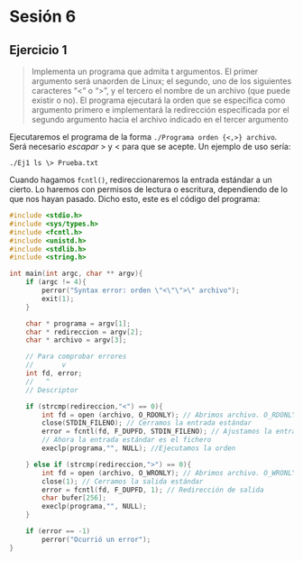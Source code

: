 # Sesión 6 
## Ejercicio 1
> Implementa un programa que admita t argumentos. El primer argumento será unaorden de Linux; el segundo, uno de los siguientes caracteres “<” o “>”, y el tercero el nombre de un archivo (que puede existir o no). El programa ejecutará la orden que se especifica como argumento primero e implementará la redirección especificada por el segundo argumento hacia el archivo indicado en el tercer argumento

Ejecutaremos el programa de la forma `./Programa orden {<,>} archivo`. Será necesario *escapar* > y < para que se acepte. Un ejemplo de uso sería: 
```
./Ej1 ls \> Prueba.txt
```
Cuando hagamos `fcntl()`, redireccionaremos la entrada estándar a un cierto. Lo haremos con permisos de lectura o escritura, dependiendo de lo que nos hayan pasado. Dicho esto, este es el código del programa:
```c
#include <stdio.h>
#include <sys/types.h>
#include <fcntl.h>
#include <unistd.h>
#include <stdlib.h>
#include <string.h>

int main(int argc, char ** argv){	
	if (argc != 4){
		perror("Syntax error: orden \"<\"\">\" archivo"); 
		exit(1);
	}

	char * programa = argv[1];
	char * redireccion = argv[2];
	char * archivo = argv[3];

    // Para comprobar errores
    //       v
	int fd, error;
    //   ^
    // Descriptor

	if (strcmp(redireccion,"<") == 0){
		int fd = open (archivo, O_RDONLY); // Abrimos archivo. O_RDONLY => solo lectura
		close(STDIN_FILENO); // Cerramos la entrada estándar
        error = fcntl(fd, F_DUPFD, STDIN_FILENO); // Ajustamos la entrada estándar con el fichero
		// Ahora la entrada estándar es el fichero
		execlp(programa,"", NULL); //Ejecutamos la orden

	} else if (strcmp(redireccion,">") == 0){
		int fd = open (archivo, O_WRONLY); // Abrimos archivo. O_WRONLY => escritura únicamente
		close(1); // Cerramos la salida estándar 
		error = fcntl(fd, F_DUPFD, 1); // Redirección de salida 
		char bufer[256];
		execlp(programa,"", NULL); 
	}

	if (error == -1)
		perror("Ocurrió un error");
}

```
